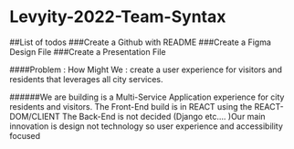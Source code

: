 # Levyity-2022-Team-Syntax

##List of todos
###Create a Github with README
###Create a Figma Design File
###Create a Presentation File

####Problem : How Might We : create a user experience for visitors and residents that leverages all city services.


######We are building is a Multi-Service Application experience for city residents and visitors. The Front-End build is in REACT using the REACT-DOM/CLIENT
The Back-End is not decided (Django etc.... )Our main innovation is design not technology so user experience and accessibility focused
